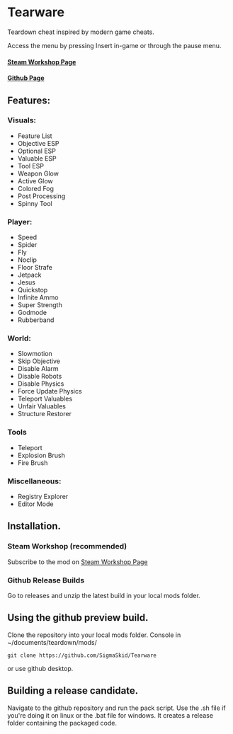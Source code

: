 # Tearware
Teardown cheat inspired by modern game cheats.
  
Access the menu by pressing Insert in-game or through the pause menu.

#### [Steam Workshop Page](https://steamcommunity.com/sharedfiles/filedetails/?id=2798126764) 
#### [Github Page](https://github.com/SigmaSkid/Tearware)

## Features:
### Visuals: 
- Feature List
- Objective ESP
- Optional ESP
- Valuable ESP
- Tool ESP
- Weapon Glow
- Active Glow
- Colored Fog
- Post Processing
- Spinny Tool

### Player:
- Speed
- Spider
- Fly
- Noclip
- Floor Strafe
- Jetpack
- Jesus
- Quickstop
- Infinite Ammo
- Super Strength
- Godmode
- Rubberband

### World:
- Slowmotion
- Skip Objective
- Disable Alarm
- Disable Robots
- Disable Physics
- Force Update Physics
- Teleport Valuables
- Unfair Valuables
- Structure Restorer

### Tools
- Teleport
- Explosion Brush
- Fire Brush

### Miscellaneous:
- Registry Explorer
- Editor Mode

## Installation. 
### Steam Workshop (recommended)
Subscribe to the mod on [Steam Workshop Page](https://steamcommunity.com/sharedfiles/filedetails/?id=2798126764)
### Github Release Builds
Go to releases and unzip the latest build in your local mods folder.

## Using the github preview build.
Clone the repository into your local mods folder.
Console in ~/documents/teardown/mods/
```
git clone https://github.com/SigmaSkid/Tearware
```
or use github desktop.

## Building a release candidate.
Navigate to the github repository and run the pack script.
Use the .sh file if you're doing it on linux or the .bat file for windows.
It creates a release folder containing the packaged code.
